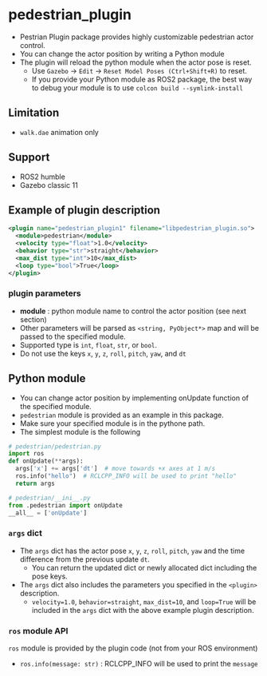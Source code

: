 # pedestrian_plugin

- Pestrian Plugin package provides highly customizable pedestrian actor control.
- You can change the actor position by writing a Python module
- The plugin will reload the python module when the actor pose is reset.
  - Use `Gazebo` -> `Edit` -> `Reset Model Poses (Ctrl+Shift+R)` to reset.
  - If you provide your Python module as ROS2 package, the best way to debug your module is to use `colcon build --symlink-install`

## Limitation

- `walk.dae` animation only

## Support

- ROS2 humble
- Gazebo classic 11

## Example of plugin description
```xml
<plugin name="pedestrian_plugin1" filename="libpedestrian_plugin.so">
  <module>pedestrian</module>
  <velocity type="float">1.0</velocity>
  <behavior type="str">straight</behavior>
  <max_dist type="int">10</max_dist>
  <loop type="bool">True</loop>
</plugin>
```
### plugin parameters
- **module** : python module name to control the actor position (see next section)
- Other parameters will be parsed as `<string, PyObject*>` map and will be passed to the specified module.
- Supported type is `int`, `float`, `str`, or `bool`.
- Do not use the keys `x`, `y`, `z`, `roll`, `pitch`, `yaw`, and `dt`

## Python module

- You can change actor position by implementing onUpdate function of the specified module.
- `pedestrian` module is provided as an example in this package.
- Make sure your specified module is in the pythone path.
- The simplest module is the following

```python
# pedestrian/pedestrian.py
import ros
def onUpdate(**args):
  args['x'] += args['dt']  # move towards +x axes at 1 m/s
  ros.info("hello")  # RCLCPP_INFO will be used to print "hello"
  return args

# pedestrian/__ini__.py
from .pedestrian import onUpdate
__all__ = ['onUpdate']
```

### `args` dict

- The `args` dict has the actor pose `x`, `y`, `z`, `roll`, `pitch`, `yaw` and the time difference from the previous update `dt`.
  - You can return the updated dict or newly allocated dict including the pose keys.
- The `args` dict also includes the parameters you specified in the `<plugin>` description.
  - `velocity=1.0`, `behavior=straight`, `max_dist=10`, and `loop=True` will be included in the `args` dict with the above example plugin description.

### `ros` module API

`ros` module is provided by the plugin code (not from your ROS environment)
- `ros.info(message: str)`  : RCLCPP_INFO will be used to print the `message`
